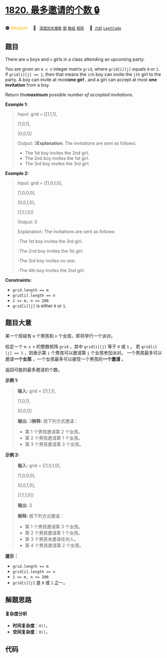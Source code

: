 # [1820. 最多邀请的个数 🔒](https://2xiao.github.io/leetcode-js/problem/1820.html)

🟠 <font color=#ffb800>Medium</font>&emsp; 🔖&ensp; [`深度优先搜索`](/tag/depth-first-search.md) [`图`](/tag/graph.md) [`数组`](/tag/array.md) [`矩阵`](/tag/matrix.md)&emsp; 🔗&ensp;[`力扣`](https://leetcode.cn/problems/maximum-number-of-accepted-invitations) [`LeetCode`](https://leetcode.com/problems/maximum-number-of-accepted-invitations)

## 题目

There are `m` boys and `n` girls in a class attending an upcoming party.

You are given an `m x n` integer matrix `grid`, where `grid[i][j]` equals `0`
or `1`. If `grid[i][j] == 1`, then that means the `ith` boy can invite the
`jth` girl to the party. A boy can invite at most**one girl** , and a girl can
accept at most **one invitation** from a boy.

Return _the**maximum** possible number of accepted invitations._



**Example 1:**

> Input: grid = [[1,1,1],
> 
> > 
> > 
> > 
>    [1,0,1],
> 
> > 
> > 
> > 
>    [0,0,1]]
> 
> Output: 3**Explanation:** The invitations are sent as follows:
> - The 1st boy invites the 2nd girl.
> - The 2nd boy invites the 1st girl.
> - The 3rd boy invites the 3rd girl.

**Example 2:**

> Input: grid = [[1,0,1,0],
> 
> > 
> > 
> > 
>    [1,0,0,0],
> 
> > 
> > 
> > 
>    [0,0,1,0],
> 
> > 
> > 
> > 
>    [1,1,1,0]]
> 
> Output: 3
> 
> Explanation: The invitations are sent as follows:
> 
> -The 1st boy invites the 3rd girl.
> 
> -The 2nd boy invites the 1st girl.
> 
> -The 3rd boy invites no one.
> 
> -The 4th boy invites the 2nd girl.



**Constraints:**

  * `grid.length == m`
  * `grid[i].length == n`
  * `1 <= m, n <= 200`
  * `grid[i][j]` is either `0` or `1`.


## 题目大意

某一个班级有 `m` 个男孩和 `n` 个女孩，即将举行一个派对。

给定一个 `m x n` 的整数矩阵 `grid` ，其中 `grid[i][j]` 等于 `0` 或 `1` 。 若 `grid[i][j] == 1`
，则表示第 `i` 个男孩可以邀请第 `j` 个女孩参加派对。 一个男孩最多可以邀请**一个女孩** ，一个女孩最多可以接受一个男孩的**一个邀请** 。

返回可能的最多邀请的个数。

**示例 1:**

> 
> 
> 
> 
> 
> **输入:** grid = [[1,1,1],
> 
> > 
> > 
> > 
>    [1,0,1],
> 
> > 
> > 
> > 
>    [0,0,1]]
> 
> **输出:** 3**解释:** 按下列方式邀请：
> - 第 1 个男孩邀请第 2 个女孩。
> - 第 2 个男孩邀请第 1 个女孩。
> - 第 3 个男孩邀请第 3 个女孩。

**示例 2:**

> 
> 
> 
> 
> 
> **输入:** grid = [[1,0,1,0],
> 
> > 
> > 
> > 
>    [1,0,0,0],
> 
> > 
> > 
> > 
>    [0,0,1,0],
> 
> > 
> > 
> > 
>    [1,1,1,0]]
> 
> **输出:** 3
> 
> **解释:** 按下列方式邀请：
> - 第 1 个男孩邀请第 3 个女孩。
> - 第 2 个男孩邀请第 1 个女孩。
> - 第 3 个男孩未邀请任何人。
> - 第 4 个男孩邀请第 2 个女孩。

**提示：**

  * `grid.length == m`
  * `grid[i].length == n`
  * `1 <= m, n <= 200`
  * `grid[i][j]` 是 `0` 或 `1` 之一。


## 解题思路

#### 复杂度分析

- **时间复杂度**：`O()`，
- **空间复杂度**：`O()`，

## 代码

```javascript

```